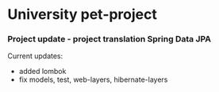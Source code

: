 # University pet-project 

### Project update - project translation Spring Data JPA
Current updates:
- added lombok
- fix models, test, web-layers, hibernate-layers
